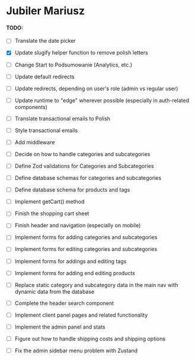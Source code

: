 # Jubiler Mariusz

#### TODO:

- [ ] Translate the date picker
- [x] Update slugify helper function to remove polish letters

- [ ] Change Start to Podsumowanie (Analytics, etc.)

- [ ] Update default redirects
- [ ] Update redirects, depending on user's role (admin vs regular user)
- [ ] Update runtime to "edge" wherever possible (especially in auth-related components)
- [ ] Translate transactional emails to Polish
- [ ] Style transactional emails

- [ ] Add middleware

- [ ] Decide on how to handle categories and subcategories
- [ ] Define Zod validations for Categories and Subcategories
- [ ] Define database schemas for categories and subcategories
- [ ] Define database schema for products and tags

- [ ] Implement getCart() method
- [ ] Finish the shopping cart sheet
- [ ] Finish header and navigation (especially on mobile)

- [ ] Implement forms for adding categories and subcategories
- [ ] Implement forms for editing categories and subcategories
- [ ] Implement forms for addings and editing tags
- [ ] Implement forms for adding end editing products

- [ ] Replace static category and subcategory data in the main nav with dynamic data from the database

- [ ] Complete the header search component
- [ ] Implement client panel pages and related functionality

- [ ] Implement the admin panel and stats

- [ ] Figure out how to handle shipping costs and shipping options

- [ ] Fix the admin sidebar menu problem with Zustand
